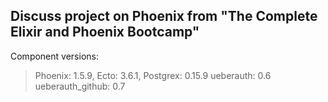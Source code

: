 ## Discuss project on Phoenix from "The Complete Elixir and Phoenix Bootcamp"

Component versions:
> Phoenix: 1.5.9,
> Ecto: 3.6.1,
> Postgrex: 0.15.9
> ueberauth: 0.6
> ueberauth_github: 0.7


